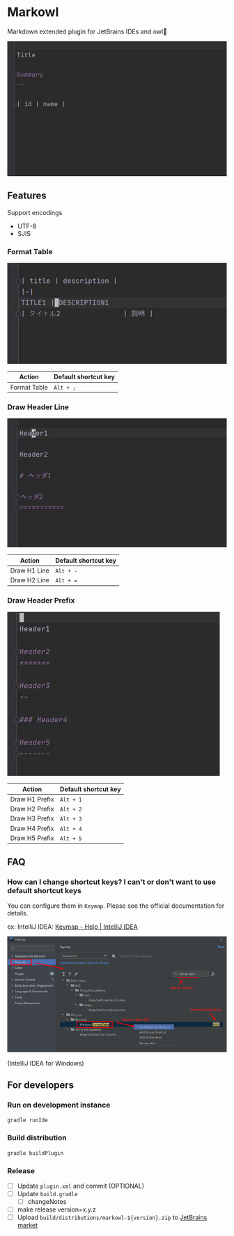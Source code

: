 Markowl
=======

Markdown extended plugin for JetBrains IDEs and owl🦉

![](docs/images/demo.gif)


Features
--------

Support encodings

* UTF-8
* SJIS


### Format Table

![](docs/images/format-table.gif)

| Action         | Default shortcut key |
| -------------- | -------------------- |
| Format Table   | `Alt + ;`            |


### Draw Header Line

![](docs/images/draw-header-line.gif)

| Action       | Default shortcut key |
| ------------ | -------------------- |
| Draw H1 Line | `Alt + -`            |
| Draw H2 Line | `Alt + =`            |


### Draw Header Prefix

![](docs/images/draw-header-prefix.gif)

| Action         | Default shortcut key |
| -------------- | -------------------- |
| Draw H1 Prefix | `Alt + 1`            |
| Draw H2 Prefix | `Alt + 2`            |
| Draw H3 Prefix | `Alt + 3`            |
| Draw H4 Prefix | `Alt + 4`            |
| Draw H5 Prefix | `Alt + 5`            |


FAQ
---

### How can I change shortcut keys? I can't or don't want to use default shortcut keys

You can configure them in `Keymap`. Please see the official documentation for details.

ex: IntelliJ IDEA: [Keymap \- Help \| IntelliJ IDEA](https://www.jetbrains.com/help/idea/settings-keymap.html)

![](docs/images/keymap.png)

(IntelliJ IDEA for Windows)


For developers
--------------

### Run on development instance

```console
gradle runIde
```

### Build distribution

```console
gradle buildPlugin
```

### Release

- [ ] Update `plugin.xml` and commit (OPTIONAL)
- [ ] Update `build.gradle`
    - [ ] changeNotes
- [ ] make release version=x.y.z
- [ ] Upload `build/distributions/markowl-${version}.zip` to [JetBrains market]

[JetBrains market]: https://plugins.jetbrains.com/plugin/14116-markowl
